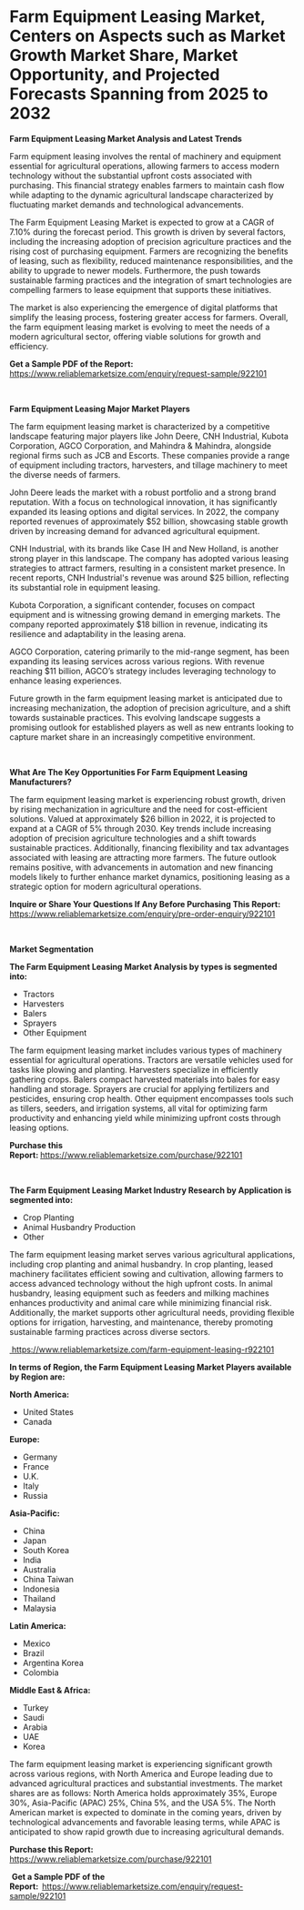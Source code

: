 <p><h1>Farm Equipment Leasing Market, Centers on Aspects such as Market Growth Market Share, Market Opportunity, and Projected Forecasts Spanning from 2025 to 2032</h1></p><p><strong>Farm Equipment Leasing Market Analysis and Latest Trends</strong></p>
<p><p>Farm equipment leasing involves the rental of machinery and equipment essential for agricultural operations, allowing farmers to access modern technology without the substantial upfront costs associated with purchasing. This financial strategy enables farmers to maintain cash flow while adapting to the dynamic agricultural landscape characterized by fluctuating market demands and technological advancements. </p><p>The Farm Equipment Leasing Market is expected to grow at a CAGR of 7.10% during the forecast period. This growth is driven by several factors, including the increasing adoption of precision agriculture practices and the rising cost of purchasing equipment. Farmers are recognizing the benefits of leasing, such as flexibility, reduced maintenance responsibilities, and the ability to upgrade to newer models. Furthermore, the push towards sustainable farming practices and the integration of smart technologies are compelling farmers to lease equipment that supports these initiatives. </p><p>The market is also experiencing the emergence of digital platforms that simplify the leasing process, fostering greater access for farmers. Overall, the farm equipment leasing market is evolving to meet the needs of a modern agricultural sector, offering viable solutions for growth and efficiency.</p></p>
<p><strong>Get a Sample PDF of the Report:&nbsp;</strong> <a href="https://www.reliablemarketsize.com/enquiry/request-sample/922101?utm_campaign=3212&utm_medium=2&utm_source=Github&utm_content=ia&utm_term=16042025&utm_id=farm-equipment-leasing">https://www.reliablemarketsize.com/enquiry/request-sample/922101</a></p>
<p>&nbsp;</p>
<p><strong>Farm Equipment Leasing Major Market Players</strong></p>
<p><p>The farm equipment leasing market is characterized by a competitive landscape featuring major players like John Deere, CNH Industrial, Kubota Corporation, AGCO Corporation, and Mahindra & Mahindra, alongside regional firms such as JCB and Escorts. These companies provide a range of equipment including tractors, harvesters, and tillage machinery to meet the diverse needs of farmers.</p><p>John Deere leads the market with a robust portfolio and a strong brand reputation. With a focus on technological innovation, it has significantly expanded its leasing options and digital services. In 2022, the company reported revenues of approximately $52 billion, showcasing stable growth driven by increasing demand for advanced agricultural equipment.</p><p>CNH Industrial, with its brands like Case IH and New Holland, is another strong player in this landscape. The company has adopted various leasing strategies to attract farmers, resulting in a consistent market presence. In recent reports, CNH Industrial's revenue was around $25 billion, reflecting its substantial role in equipment leasing.</p><p>Kubota Corporation, a significant contender, focuses on compact equipment and is witnessing growing demand in emerging markets. The company reported approximately $18 billion in revenue, indicating its resilience and adaptability in the leasing arena.</p><p>AGCO Corporation, catering primarily to the mid-range segment, has been expanding its leasing services across various regions. With revenue reaching $11 billion, AGCO’s strategy includes leveraging technology to enhance leasing experiences.</p><p>Future growth in the farm equipment leasing market is anticipated due to increasing mechanization, the adoption of precision agriculture, and a shift towards sustainable practices. This evolving landscape suggests a promising outlook for established players as well as new entrants looking to capture market share in an increasingly competitive environment.</p></p>
<p>&nbsp;</p>
<p><strong>What Are The Key Opportunities For Farm Equipment Leasing Manufacturers?</strong></p>
<p><p>The farm equipment leasing market is experiencing robust growth, driven by rising mechanization in agriculture and the need for cost-efficient solutions. Valued at approximately $26 billion in 2022, it is projected to expand at a CAGR of 5% through 2030. Key trends include increasing adoption of precision agriculture technologies and a shift towards sustainable practices. Additionally, financing flexibility and tax advantages associated with leasing are attracting more farmers. The future outlook remains positive, with advancements in automation and new financing models likely to further enhance market dynamics, positioning leasing as a strategic option for modern agricultural operations.</p></p>
<p><strong>Inquire or Share Your Questions If Any Before Purchasing This Report:</strong> <a href="https://www.reliablemarketsize.com/enquiry/pre-order-enquiry/922101?utm_campaign=3212&utm_medium=2&utm_source=Github&utm_content=ia&utm_term=16042025&utm_id=farm-equipment-leasing">https://www.reliablemarketsize.com/enquiry/pre-order-enquiry/922101</a></p>
<p>&nbsp;</p>
<p><strong>Market Segmentation</strong></p>
<p><strong>The Farm Equipment Leasing Market Analysis by types is segmented into:</strong></p>
<p><ul><li>Tractors</li><li>Harvesters</li><li>Balers</li><li>Sprayers</li><li>Other Equipment</li></ul></p>
<p><p>The farm equipment leasing market includes various types of machinery essential for agricultural operations. Tractors are versatile vehicles used for tasks like plowing and planting. Harvesters specialize in efficiently gathering crops. Balers compact harvested materials into bales for easy handling and storage. Sprayers are crucial for applying fertilizers and pesticides, ensuring crop health. Other equipment encompasses tools such as tillers, seeders, and irrigation systems, all vital for optimizing farm productivity and enhancing yield while minimizing upfront costs through leasing options.</p></p>
<p><strong>Purchase this Report:&nbsp;</strong><a href="https://www.reliablemarketsize.com/purchase/922101?utm_campaign=3212&utm_medium=2&utm_source=Github&utm_content=ia&utm_term=16042025&utm_id=farm-equipment-leasing">https://www.reliablemarketsize.com/purchase/922101</a></p>
<p>&nbsp;</p>
<p><strong>The Farm Equipment Leasing Market Industry Research by Application is segmented into:</strong></p>
<p><ul><li>Crop Planting</li><li>Animal Husbandry Production</li><li>Other</li></ul></p>
<p><p>The farm equipment leasing market serves various agricultural applications, including crop planting and animal husbandry. In crop planting, leased machinery facilitates efficient sowing and cultivation, allowing farmers to access advanced technology without the high upfront costs. In animal husbandry, leasing equipment such as feeders and milking machines enhances productivity and animal care while minimizing financial risk. Additionally, the market supports other agricultural needs, providing flexible options for irrigation, harvesting, and maintenance, thereby promoting sustainable farming practices across diverse sectors.</p></p>
<p><a href="https://www.reliablemarketsize.com/farm-equipment-leasing-r922101?utm_campaign=3212&utm_medium=2&utm_source=Github&utm_content=ia&utm_term=16042025&utm_id=farm-equipment-leasing">&nbsp;https://www.reliablemarketsize.com/farm-equipment-leasing-r922101</a></p>
<p><strong>In terms of Region, the Farm Equipment Leasing Market Players available by Region are:</strong></p>
<p>
    <p> <strong> North America: </strong>
        <ul>
            <li>United States</li>
            <li>Canada</li>
        </ul>
        </p> 
    <p> <strong> Europe: </strong>
        <ul>
            <li>Germany</li>
            <li>France</li>
            <li>U.K.</li>
            <li>Italy</li>
            <li>Russia</li>
        </ul>
        </p> 
    <p> <strong> Asia-Pacific: </strong>
        <ul>
            <li>China</li>
            <li>Japan</li>
            <li>South Korea</li>
            <li>India</li>
            <li>Australia</li>
            <li>China Taiwan</li>
            <li>Indonesia</li>
            <li>Thailand</li>
            <li>Malaysia</li>
        </ul>
        </p> 
    <p> <strong> Latin America: </strong>
        <ul>
            <li>Mexico</li>
            <li>Brazil</li>
            <li>Argentina Korea</li>
            <li>Colombia</li>
        </ul>
        </p> 
    <p> <strong> Middle East & Africa: </strong>
        <ul>
            <li>Turkey</li>
            <li>Saudi</li>
            <li>Arabia</li>
            <li>UAE</li>
            <li>Korea</li>
        </ul>
    </p>
    </p>
<p><p>The farm equipment leasing market is experiencing significant growth across various regions, with North America and Europe leading due to advanced agricultural practices and substantial investments. The market shares are as follows: North America holds approximately 35%, Europe 30%, Asia-Pacific (APAC) 25%, China 5%, and the USA 5%. The North American market is expected to dominate in the coming years, driven by technological advancements and favorable leasing terms, while APAC is anticipated to show rapid growth due to increasing agricultural demands.</p></p>
<p><strong>Purchase this Report: </strong><a href="https://www.reliablemarketsize.com/purchase/922101?utm_campaign=3212&utm_medium=2&utm_source=Github&utm_content=ia&utm_term=16042025&utm_id=farm-equipment-leasing">https://www.reliablemarketsize.com/purchase/922101</a></p>
<p>&nbsp;<strong>Get a Sample PDF of the Report:&nbsp;&nbsp;</strong><a href="https://www.reliablemarketsize.com/enquiry/request-sample/922101?utm_campaign=3212&utm_medium=2&utm_source=Github&utm_content=ia&utm_term=16042025&utm_id=farm-equipment-leasing">https://www.reliablemarketsize.com/enquiry/request-sample/922101</a></p>
<p><strong></strong></p>
<p><p></p><p></p><p></p></p>